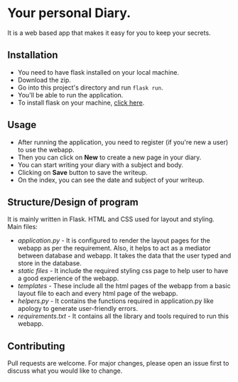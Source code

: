 # Your personal Diary.
It is a web based app that makes it easy for you to keep your secrets.

## Installation
- You need to have flask installed on your local machine.
- Download the zip.
- Go into this project's directory and run `flask run`.
- You'll be able to run the application.
- To install flask on your machine, [click here](https://phoenixnap.com/kb/install-flask).

## Usage
- After running the application, you need to register (if you're new a user) to use the webapp.
- Then you can click on **New** to create a new page in your diary.
- You can start writing your diary with a subject and body.
- Clicking on **Save** button to save the writeup.
- On the index, you can see the date and subject of your writeup.

## Structure/Design of program
It is mainly written in Flask. HTML and CSS used for layout and styling.
<br>
Main files:
<br>
* *application.py* - It is configured to render the layout pages for the webapp as per the requirement. Also, it helps to act as a mediator between database and webapp. It takes the data that the user typed and store in the database.
* *static files* - It include the required styling css page to help user to have a good experience of the webapp.
* *templates* - These include all the html pages of the webapp from a basic layout file to each and every html page of the webapp.
* *helpers.py* - It contains the functions required in application.py like apology to generate user-friendly errors.
* *requirements.txt* - It contains all the library and tools required to run this webapp.

## Contributing
Pull requests are welcome. For major changes, please open an issue first to discuss what you would like to change.
